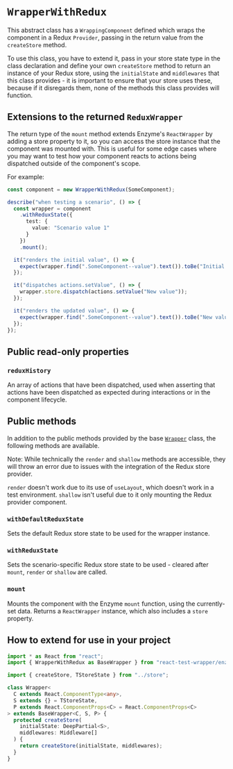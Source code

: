 `WrapperWithRedux`
=================

This abstract class has a `WrappingComponent` defined which wraps the component in a Redux `Provider`,
passing in the return value from the `createStore` method.

To use this class, you have to extend it, pass in your store state type in the class declaration and
define your own `createStore` method to return an instance of your Redux store, using the
`initialState` and `middlewares` that this class provides - it is important to ensure that your
store uses these, because if it disregards them, none of the methods this class provides will function.

Extensions to the returned `ReduxWrapper`
-----------------------------------------

The return type of the `mount` method extends Enzyme's `ReactWrapper` by adding a store property to
it, so you can access the store instance that the component was mounted with. This is useful for
some edge cases where you may want to test how your component reacts to actions being dispatched
outside of the component's scope.

For example:
```typescript jsx
const component = new WrapperWithRedux(SomeComponent);

describe("when testing a scenario", () => {
  const wrapper = component
    .withReduxState({
      test: {
        value: "Scenario value 1"
      }
    })
    .mount();

  it("renders the initial value", () => {
    expect(wrapper.find(".SomeComponent--value").text()).toBe("Initial value");
  });

  it("dispatches actions.setValue", () => {
    wrapper.store.dispatch(actions.setValue("New value"));
  });

  it("renders the updated value", () => {
    expect(wrapper.find(".SomeComponent--value").text()).toBe("New value");
  });
});
```


Public read-only properties
---------------------------

### `reduxHistory`
An array of actions that have been dispatched, used when asserting that actions have been
dispatched as expected during interactions or in the component lifecycle.


Public methods
--------------

In addition to the public methods provided by the base [`Wrapper`](Wrapper.md) class, the following
methods are available.

Note:
While technically the `render` and `shallow` methods are accessible, they will throw an error
due to issues with the integration of the Redux store provider.

`render` doesn't work due to its use of `useLayout`, which doesn't work in a test environment.
`shallow` isn't useful due to it only mounting the Redux provider component.

### `withDefaultReduxState`
Sets the default Redux store state to be used for the wrapper instance.

### `withReduxState`
Sets the scenario-specific Redux store state to be used - cleared after `mount`, `render` or `shallow` are called.

### `mount`
Mounts the component with the Enzyme `mount` function, using the currently-set data.
Returns a `ReactWrapper` instance, which also includes a `store` property.


How to extend for use in your project
-------------------------------------

```typescript jsx
import * as React from "react";
import { WrapperWithRedux as BaseWrapper } from "react-test-wrapper/enzyme";

import { createStore, TStoreState } from "../store";

class Wrapper<
  C extends React.ComponentType<any>,
  S extends {} = TStoreState,
  P extends React.ComponentProps<C> = React.ComponentProps<C>
> extends BaseWrapper<C, S, P> {
  protected createStore(
    initialState: DeepPartial<S>,
    middlewares: Middleware[]
  ) {
    return createStore(initialState, middlewares);
  }
}
```
